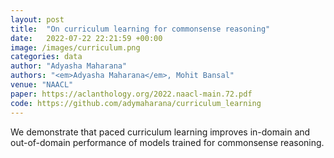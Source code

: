 ```yaml
---
layout: post
title:  "On curriculum learning for commonsense reasoning"
date:   2022-07-22 22:21:59 +00:00
image: /images/curriculum.png
categories: data
author: "Adyasha Maharana"
authors: "<em>Adyasha Maharana</em>, Mohit Bansal"
venue: "NAACL"
paper: https://aclanthology.org/2022.naacl-main.72.pdf
code: https://github.com/adymaharana/curriculum_learning
---
```

We demonstrate that paced curriculum learning improves in-domain and out-of-domain performance of models trained for commonsense reasoning.